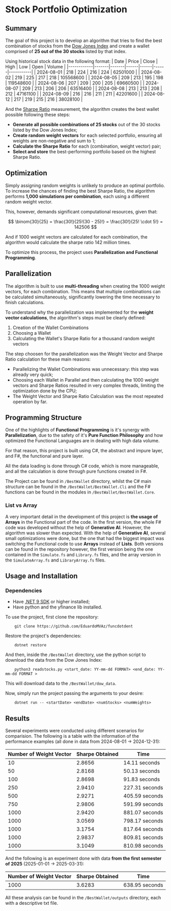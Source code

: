 # Stock Portfolio Optimization

## Summary

The goal of this project is to develop an algorithm that tries to find the best combination of stocks from the [Dow Jones Index](https://en.wikipedia.org/wiki/Dow_Jones_Industrial_Average) and create a wallet comprised of **25 out of the 30 stocks** listed by that index.

Using historical stock data in the following format:
| Date       | Price | Close | High | Low  | Open | Volume    |
|------------|-------|-------|------|------|------|-----------|
| 2024-08-01 | 218   | 224   | 216  | 224  | 62501000 |
| 2024-08-02 | 219   | 225   | 217  | 218  | 105568600 |
| 2024-08-05 | 209   | 213   | 195  | 198  | 119548600 |
| 2024-08-06 | 207   | 209   | 200  | 205  | 69660500 |
| 2024-08-07 | 209   | 213   | 206  | 206  | 63516400 |
| 2024-08-08 | 213   | 213   | 208  | 212  | 47161100 |
| 2024-08-09 | 216   | 216   | 211  | 211  | 42201600 |
| 2024-08-12 | 217   | 219   | 215  | 216  | 38028100 |

And the [Sharpe Ratio](https://en.wikipedia.org/wiki/Sharpe_ratio) measurement, the algorithm creates the best wallet possible following these steps:

- **Generate all possible combinations of 25 stocks** out of the 30 stocks listed by the Dow Jones Index;
- **Create random weight vectors** for each selected portfolio, ensuring all weights are non-negative and sum to 1;
- **Calculate the Sharpe Ratio** for each (combination, weight vector) pair;
- **Select and store** the best-performing portfolio based on the highest Sharpe Ratio.

## Optimization

Simply assigning random weights is unlikely to produce an optimal portfolio. To increase the chances of finding the best Sharpe Ratio, the algorithm performs **1,000 simulations per combination**, each using a different random weight vector.

This, however, demands significant computational resources, given that:

$$
\binom{30}{25} = \frac{30!}{25!(30 - 25)!} = \frac{30!}{25! \cdot 5!} = 142506
$$

And if 1000 weight vectors are calculated for each combination, the algorithm would calculate the sharpe ratio 142 million times.

To optimize this process, the project uses **Parallelization and Functional Programming**.

## Parallelization

The algorithm is built to use **multi-threading** when creating the 1000 weight vectors, for each combination. This means that multiple combinations can be calculated simultaneously, significantly lowering the time necessary to finish calculations. 

To understand why the parallelization was implemented for the **weight vector calculations**, the algorithm's steps must be clearly defined:

1. Creation of the Wallet Combinations 
2. Choosing a Wallet
3. Calculating the Wallet's Sharpe Ratio for a thousand random weight vectors

The step choosen for the parallelization was the Weight Vector and Sharpe Ratio calculation for these main reasons:

- Parallelizing the Wallet Combinations was unnecessary: this step was already very quick;
- Choosing each Wallet in Parallel and then calculating the 1000 weight vectors and Sharpe Ratios resulted in very complex threads, limiting the optimization done by the CPU;
- The Weight Vector and Sharpe Ratio Calculation was the most repeated operation by far.

## Programming Structure

One of the highlights of **Functional Programming** is it's synergy with **Parallelization**, due to the safety of it's **Pure Function Philosophy** and how optimized the Functional Languages are in dealing with high data volume.

For that reason, this project is built using C#, the abstract and impure layer, and F#, the functional and pure layer.

All the data loading is done through C# code, which is more manageable, and all the calculation is done through pure functions created in F#. 

The Project can be found in ```/BestWallet``` directory, whilst the C# main structure can be found in the ```/BestWallet/BestWallet.Cli``` and the F# functions can be found in the modules in ```/BestWallet/BestWallet.Core```.

### List vs Array

A very important detail in the development of this project is **the usage of Arrays** in the Functional part of the code. In the first version, the whole F# code was developed without the help of **Generative AI**. However, the algorithm was slower than expected. With the help of **Generative AI**, several small optimizations were done, but the one that had the biggest impact was switching the Functional code to use **Arrays** instead of **Lists**. Both versions can be found in the repository however, the first version being the one contained in the ```Simulate.fs``` and ```Library.fs``` files, and the array version in the ```SimulateArray.fs``` and ```LibraryArray.fs``` files.
 
## Usage and Installation

### Dependencies

- Have [.NET 9 SDK](https://dotnet.microsoft.com/en-us/download) or higher installed;
- Have python and the yfinance lib installed.

To use the project, first clone the repository:

        git clone https://github.com/EduardoMVAz/funcdotdent

Restore the project's dependencies:

        dotnet restore
    
And then, inside the ```/BestWallet``` directory, use the python script to download the data from the Dow Jones Index:

        python3 readstocks.py <start_date: YY-mm-dd FORMAT> <end_date: YY-mm-dd FORMAT >

This will download data to the ```/BestWallet/dow_data```.

Now, simply run the project passing the arguments to your desire:

        dotnet run -- <startDate> <endDate> <numStocks> <numWeights>

## Results

Several experiments were conducted using different scenarios for comparision. The following is a table with the information of the performance examples (all done in data from 2024-08-01 -> 2024-12-31):

| Number of Weight Vector | Sharpe Obtained  | Time           |
|-------------------------|------------------|----------------|
| 10                      | 2.8656           | 14.11 seconds  |
| 50                      | 2.8168           | 50.13 seconds  |
| 100                     | 2.8698           | 91.83 seconds  |
| 250                     | 2.9410           | 227.31 seconds |
| 500                     | 2.9271           | 405.59 seconds |
| 750                     | 2.9806           | 591.99 seconds |
| 1000                    | 2.9420           | 881.07 seconds |
| 1000                    | 3.0569           | 798.17 seconds |
| 1000                    | 3.1754           | 817.64 seconds |
| 1000                    | 2.9837           | 809.81 seconds |
| 1000                    | 3.1049           | 810.98 seconds |

And the following is an experiment done with data **from the first semester of 2025** (2025-01-01 -> 2025-03-31):

| Number of Weight Vector | Sharpe Obtained  | Time           |
|-------------------------|------------------|----------------|
| 1000                    | 3.6283           | 638.95 seconds |

All these analysis can be found in the ```/BestWallet/outputs``` directory, each with a descriptive txt file. 